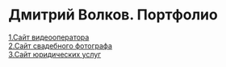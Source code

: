 # Дмитрий Волков. Портфолио
[1.Сайт видеооператора]()
 <br/>
[2.Сайт свадебного фотографа]()
 <br/>
[3.Сайт юридических услуг]()
 <br/>
